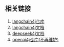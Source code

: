 
## 相关链接
1. [langchain4j仓库](https://github.com/langchain4j/langchain4j)
2. [langchain4j文档](https://docs.langchain4j.dev/intro)
3. [deepseek4j文档](https://javaai.pig4cloud.com/deepseek)
4. [openai4j仓库(不再维护)](https://github.com/ai-for-java/openai4j)